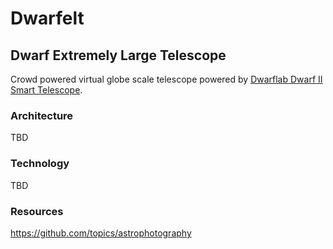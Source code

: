 # Dwarfelt

## Dwarf Extremely Large Telescope

Crowd powered virtual globe scale telescope powered by [Dwarflab Dwarf II Smart Telescope](https://dwarflab.com/products/dwarf-2-smart-telescope).

### Architecture
TBD

### Technology
TBD

### Resources

https://github.com/topics/astrophotography

